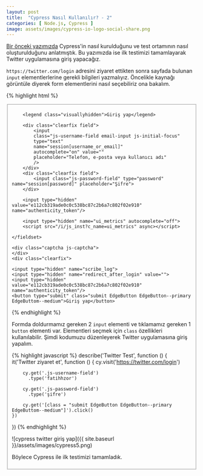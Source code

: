 ```yaml
---
layout: post
title:  "Cypress Nasıl Kullanılır? - 2"
categories: [ Node.js, Cypress ]
image: assets/images/cypress-io-logo-social-share.png
---
```


[Bir önceki yazımızda][ilk] Cypress'in nasıl kurulduğunu ve test ortamının nasıl oluşturulduğunu anlatmıştık. Bu yazımızda ise ilk testimizi tamamlayarak Twitter uygulamasına giriş yapacağız.

```https://twitter.com/login``` adresini ziyaret ettikten sonra sayfada bulunan ```input``` elementlerlerine gerekli bilgileri yazmalıyız. Öncelikle kaynağı görüntüle diyerek form elementlerini nasıl seçebiliriz ona bakalım.

{% highlight html %}
<form action="https://twitter.com/sessions" class="t1-form clearfix signin js-signin" method="post">
    <fieldset>

        <legend class="visuallyhidden">Giriş yap</legend>

        <div class="clearfix field">
            <input
            class="js-username-field email-input js-initial-focus"
            type="text"
            name="session[username_or_email]"
            autocomplete="on" value=""
            placeholder="Telefon, e-posta veya kullanıcı adı"
            />
        </div>
        <div class="clearfix field">
            <input class="js-password-field" type="password" name="session[password]" placeholder="Şifre">
        </div>

        <input type="hidden" value="e112cb319ade0c0c538bc87c2b6a7c802f02e910" name="authenticity_token"/>

        <input type="hidden" name="ui_metrics" autocomplete="off">
        <script src="/i/js_inst?c_name=ui_metrics" async></script>

    </fieldset>

    <div class="captcha js-captcha">
    </div>
    <div class="clearfix">

    <input type="hidden" name="scribe_log">
    <input type="hidden" name="redirect_after_login" value="">
    <input type="hidden" value="e112cb319ade0c0c538bc87c2b6a7c802f02e910" name="authenticity_token"/>
    <button type="submit" class="submit EdgeButton EdgeButton--primary EdgeButtom--medium">Giriş yap</button>
{% endhighlight %}

Formda doldurmamız gereken 2 ```input``` elementi ve tıklamamız gereken 1 ```button``` elementi var. Elementleri seçmek için ```class``` özellikleri kullanılabilir. Şimdi kodumuzu düzenleyerek Twitter uygulamasına giriş yapalım.

{% highlight javascript %}
describe('Twitter Test', function () {
    it('Twitter ziyaret et', function () {
        cy.visit('https://twitter.com/login')

        cy.get('.js-username-field')
          .type('fatihhzor')
        
        cy.get('.js-password-field')
          .type('şifre')

        cy.get('[class = "submit EdgeButton EdgeButton--primary EdgeButtom--medium"]').click()
    })
})
{% endhighlight %}

![cypress twitter giriş yap]({{ site.baseurl }}/assets/images/cypress5.png)

Böylece Cypress ile ilk testimizi tamamladık.

[ilk]: https://fatihzor.github.io/cypress-nasil-kullanilir/